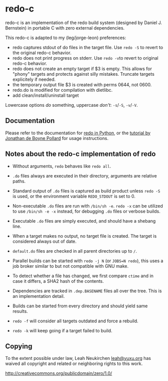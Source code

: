 # redo-c

redo-c is an implementation of the redo build system (designed by
Daniel J. Bernstein) in portable C with zero external dependencies.

This redo-c is adapted to my (leg/jorge-leon) preferences:
- redo captures stdout of do files in the target file.  Use `redo -S` to
  revert to the original redo-c behavior.
- redo does not print progress on stderr.  Use `redo -v`to revert to
  original redo-c behavior.
- redo does not create an empty target if $3 is empty. This allows for
  "phony" targets and protects against silly mistakes.  Truncate
  targets explicitely if needed.
- the temporary output file $3 is created with perms 0644, not 0600.
- redo.do is modified for compilation with dietlibc.
- add clean/install/uninstall target

Lowercase options *do* something, uppercase *don't*: `-s`/`-S`,
`-v`/`-V`.


## Documentation

Please refer to the documentation for
[redo in Python](https://github.com/apenwarr/redo/blob/master/README.md),
or the [tutorial by Jonathan de Boyne Pollard](http://jdebp.info/FGA/introduction-to-redo.html)
for usage instructions.

## Notes about the redo-c implementation of redo

* Without arguments, `redo` behaves like `redo all`.

* `.do` files always are executed in their directory, arguments are
  relative paths.

* Standard output of `.do` files is captured as build product unless
  `redo -S` is used, or the environment variable `REDO_STDOUT` is set to 0.

* Non-executable `.do` files are run with `/bin/sh -e`.
  `redo -x` can be utilized to use `/bin/sh -e -x` instead, for
  debugging `.do` files or verbose builds.

* Executable `.do` files are simply executed, and should have a shebang line.

* When a target makes no output, no target file is created.  The target
  is considered always out of date.

* `default.do` files are checked in all parent directories up to `/`.

* Parallel builds can be started with `redo -j N` (or `JOBS=N redo`),
  this uses a job broker similar to but not compatible with GNU make.

* To detect whether a file has changed, we first compare `ctime` and
  in case it differs, a SHA2 hash of the contents.

* Dependencies are tracked in `.dep.BASENAME` files all over the tree.
  This is an implementation detail.

* Builds can be started from every directory and should yield same results.

* `redo -f` will consider all targets outdated and force a rebuild.

* `redo -k` will keep going if a target failed to build.

## Copying

To the extent possible under law, Leah Neukirchen <leah@vuxu.org>
has waived all copyright and related or neighboring rights to this work.

http://creativecommons.org/publicdomain/zero/1.0/
